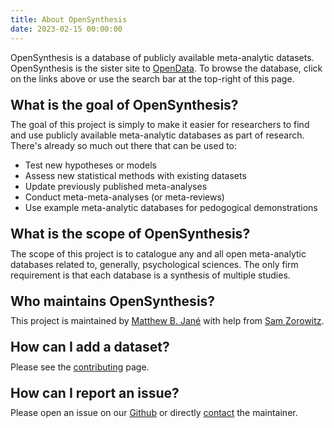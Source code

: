 ```yaml
---
title: About OpenSynthesis
date: 2023-02-15 00:00:00
---
```


OpenSynthesis is a database of publicly available meta-analytic datasets. OpenSynthesis is the sister site to <a href="https://nivlab.github.io/opendata/" target="_blank">OpenData</a>. To browse the database, click on the links above or use the search bar at the top-right of this page.

<h2 style="margin: 1em 0em 0.5em 0em">What is the goal of OpenSynthesis?</h2>
The goal of this project is simply to make it easier for researchers to find and use publicly available meta-analytic databases as part of research. There's already so much out there that can be used to:

- Test new hypotheses or models
- Assess new statistical methods with existing datasets
- Update previously published meta-analyses
- Conduct meta-meta-analyses (or meta-reviews)
- Use example meta-analytic databases for pedogogical demonstrations

<h2 style="margin: 1em 0em 0.5em 0em">What is the scope of OpenSynthesis?</h2>
The scope of this project is to catalogue any and all open meta-analytic databases related to, generally, psychological sciences. The only firm requirement is that each database is a synthesis of multiple studies.

<h2 style="margin: 1em 0em 0.5em 0em">Who maintains OpenSynthesis?</h2>
This project is maintained by <a href="https://matthewbjane.github.io" target="_blank">Matthew B. Jané</a> with help from <a href="https://szorowi1.github.io" target="_blank">Sam Zorowitz</a>.

<h2 style="margin: 1em 0em 0.5em 0em">How can I add a dataset?</h2>
Please see the <a href="../contribute">contributing</a> page.

<h2 style="margin: 1em 0em 0.5em 0em">How can I report an issue?</h2>
Please open an issue on our <a href="https://www.github.com/matthewbjane/opensynthesis/issues/new" target="_blank">Github</a> or directly <a href="mailto:matthew.jane@uconn.edu">contact</a> the maintainer.
